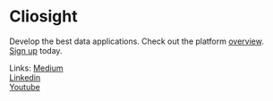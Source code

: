 # Cliosight

Develop the best data applications. Check out the platform [overview](overview.md).<br/>[Sign up](https://app.cliosight.com/app/dashboards/50/show/public?noNavbar=true) today.       

Links:
[Medium](https://medium.com/@cliosight)      
[Linkedin](https://www.linkedin.com/company/14571342)    
[Youtube](https://youtube.com/@cliosight)     


